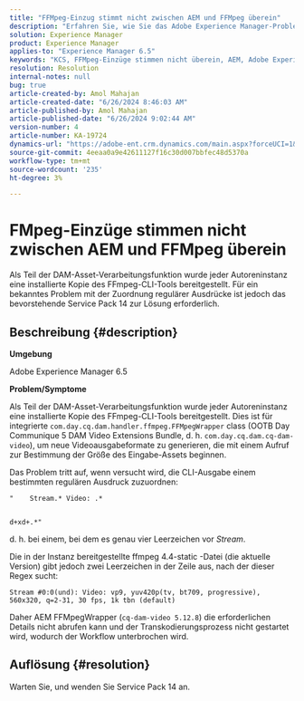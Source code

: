 ```yaml
---
title: "FFMpeg-Einzug stimmt nicht zwischen AEM und FFMpeg überein"
description: "Erfahren Sie, wie Sie das Adobe Experience Manager-Problem beheben können, bei dem jede Autoreninstanz mit einer installierten Kopie des FFmpeg-CLI-Tools versehen wurde."
solution: Experience Manager
product: Experience Manager
applies-to: "Experience Manager 6.5"
keywords: "KCS, FFMpeg-Einzüge stimmen nicht überein, AEM, Adobe Experience Manager, Digital Asset Management, DAM, CLI"
resolution: Resolution
internal-notes: null
bug: true
article-created-by: Amol Mahajan
article-created-date: "6/26/2024 8:46:03 AM"
article-published-by: Amol Mahajan
article-published-date: "6/26/2024 9:02:44 AM"
version-number: 4
article-number: KA-19724
dynamics-url: "https://adobe-ent.crm.dynamics.com/main.aspx?forceUCI=1&pagetype=entityrecord&etn=knowledgearticle&id=c77e7080-9833-ef11-8409-6045bd029b18"
source-git-commit: 4eeaa0a9e42611127f16c30d007bbfec48d5370a
workflow-type: tm+mt
source-wordcount: '235'
ht-degree: 3%

---
```


# FMpeg-Einzüge stimmen nicht zwischen AEM und FFMpeg überein


Als Teil der DAM-Asset-Verarbeitungsfunktion wurde jeder Autoreninstanz eine installierte Kopie des FFmpeg-CLI-Tools bereitgestellt. Für ein bekanntes Problem mit der Zuordnung regulärer Ausdrücke ist jedoch das bevorstehende Service Pack 14 zur Lösung erforderlich.

## Beschreibung {#description}


<b>Umgebung</b>

Adobe Experience Manager 6.5

<b>Problem/Symptome</b>

Als Teil der DAM-Asset-Verarbeitungsfunktion wurde jeder Autoreninstanz eine installierte Kopie des FFmpeg-CLI-Tools bereitgestellt. Dies ist für integrierte `com.day.cq.dam.handler.ffmpeg.FFMpegWrapper` class (OOTB Day Communique 5 DAM Video Extensions Bundle, d. h. `com.day.cq.dam.cq-dam-video`), um neue Videoausgabeformate zu generieren, die mit einem Aufruf zur Bestimmung der Größe des Eingabe-Assets beginnen.

Das Problem tritt auf, wenn versucht wird, die CLI-Ausgabe einem bestimmten regulären Ausdruck zuzuordnen:


```
"    Stream.* Video: .*


d+xd+.*"
```


d. h. bei einem, bei dem es genau vier Leerzeichen vor *Stream*.

Die in der Instanz bereitgestellte ffmpeg 4.4-static -Datei (die aktuelle Version) gibt jedoch zwei Leerzeichen in der Zeile aus, nach der dieser Regex sucht:


```
Stream #0:0(und): Video: vp9, yuv420p(tv, bt709, progressive), 560x320, q=2-31, 30 fps, 1k tbn (default)
```


Daher AEM FFMpegWrapper (`cq-dam-video 5.12.8`) die erforderlichen Details nicht abrufen kann und der Transkodierungsprozess nicht gestartet wird, wodurch der Workflow unterbrochen wird.


## Auflösung {#resolution}


Warten Sie, und wenden Sie Service Pack 14 an.
